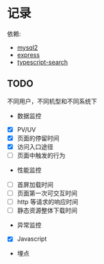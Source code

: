 # 记录

依赖:

- [mysql2](https://github.com/sidorares/node-mysql2#readme)
- [express](https://expressjs.com/en/4x/api.html)
- [typescript-search](https://www.typescriptlang.org/dt/search?search=)

## TODO

不同用户，不同机型和不同系统下

- 数据监控
- [x] PV/UV
- [x] 页面的停留时间
- [x] 访问入口途径
- [ ] 页面中触发的行为

- 性能监控
- [ ] 首屏加载时间
- [ ] 页面第一次可交互时间
- [ ] http 等请求的响应时间
- [ ] 静态资源整体下载时间

- 异常监控
- [x] Javascript

- 埋点
